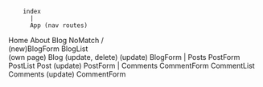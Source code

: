 

        index
          |
          App (nav routes)
Home    About   Blog    NoMatch
                /\
   (new)BlogForm  BlogList
                      \
              (own page) Blog (update, delete)
                      (update) BlogForm
                          |
                          Posts
              PostForm         PostList
                               Post
                               (update) PostForm
                               |
                               Comments
                        CommentForm   CommentList
                               Comments
                               (update) CommentForm
